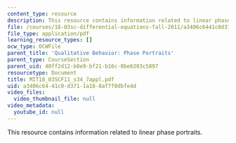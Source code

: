 ```yaml
---
content_type: resource
description: This resource contains information related to linear phase portraits.
file: /courses/18-03sc-differential-equations-fall-2011/a3406c6441c0d3711a188af7f0dbfe4d_MIT18_03SCF11_s34_7appl.pdf
file_type: application/pdf
learning_resource_types: []
ocw_type: OCWFile
parent_title: 'Qualitative Behavior: Phase Portraits'
parent_type: CourseSection
parent_uid: 40ff2d12-b0e9-bf21-b16c-0be6303c5897
resourcetype: Document
title: MIT18_03SCF11_s34_7appl.pdf
uid: a3406c64-41c0-d371-1a18-8af7f0dbfe4d
video_files:
  video_thumbnail_file: null
video_metadata:
  youtube_id: null
---
```

This resource contains information related to linear phase portraits.

